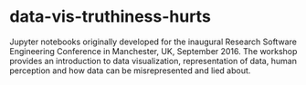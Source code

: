 # data-vis-truthiness-hurts
Jupyter notebooks originally developed for the inaugural Research Software Engineering Conference in Manchester, UK, September 2016. The workshop provides an introduction to data visualization, representation of data, human perception and how data can be misrepresented and lied about.
